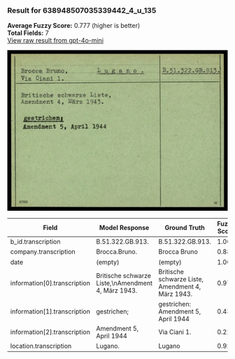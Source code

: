 ### Result for 638948507035339442_4_u_135
**Average Fuzzy Score:** 0.777 (higher is better)<br>
**Total Fields:** 7<br>
[View raw result from gpt-4o-mini](https://github.com/RISE-UNIBAS/humanities_data_benchmark/blob/main/results/2025-10-24/T0306/request_T0306_638948507035339442_4_u_135.json)

<img src="https://github.com/RISE-UNIBAS/humanities_data_benchmark/blob/main/benchmarks/blacklist/images/638948507035339442_4_u_135.jpg?raw=true" alt="638948507035339442_4_u_135" width="600px">

| Field | Model Response | Ground Truth | Fuzzy Score | Match |
|-------|----------------|--------------|-------------|-------|
| b_id.transcription | B.51.322.GB.913. | B.51.322.GB.913. | 1.000 | ✅ |
| company.transcription | Brocca.Bruno. | Brocca Bruno | 0.880 | ❌ |
| date | (empty) | (empty) | 1.000 | ✅ |
| information[0].transcription | Britische schwarze Liste,\nAmendment 4, März 1943. | Britische schwarze Liste,<br>Amendment 4, März 1943. | 0.970 | ✅ |
| information[1].transcription | gestrichen; | gestrichen:<br>Amendment 5, April 1944 | 0.435 | ❌ |
| information[2].transcription | Amendment 5, April 1944 | Via Ciani 1. | 0.229 | ❌ |
| location.transcription | Lugano. | Lugano | 0.923 | ✅ |
